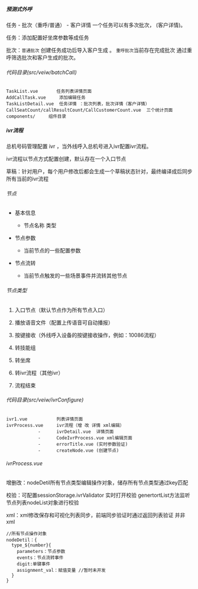 ##### 预测式外呼 
任务 - 批次（重呼/普通） - 客户详情 
一个任务可以有多次批次， (客户详情)。

任务：添加配置好坐席参数等成任务 

批次：`普通批次` 创建任务成功后导入客户生成 。 `重呼批次`当前存在完成批次 通过重呼筛选批次和客户生成的批次。

###### 代码目录(src/veiw/batchCall) 


    TaskList.vue       任务列表详情页面
    AddCallTask.vue     添加编辑任务
    TaskListDetail.vue  任务详情 ：批次列表，批次详情（客户详情）
    CallSeatCount/callResultCount/CallCustomerCount.vue  三个统计页面
    components/     组件目录

##### ivr流程

总机号码管理配置 ivr ，当外线呼入总机号进入ivr配置ivr流程。

ivr流程以节点方式配置创建，默认存在一个入口节点

草稿：针对用户，每个用户修改后都会生成一个草稿状态针对，最终编译成后同步所有当前的ivr流程

###### 节点

- 基本信息 
  
  -  节点名称 类型 
- 节点参数
  
  - 当前节点的一些配置参数
- 节点流转
  
  - 当前节点触发的一些场景事件并流转其他节点
  
###### 节点类型

1. 入口节点（默认节点作为所有节点入口）

2. 播放语音文件（配置上传语音可自动播报）

3. 按键接收（外线呼入设备的按键接收操作，例如：10086流程）

4. 转技能组 

5. 转坐席

6. 转ivr流程（其他ivr）

7. 流程结束


###### 代码目录(src/veiw/ivrConfigure)

    ivr1.vue           列表详情页面   
    ivrProcess.vue     ivr流程（增 改 详情 xml编辑）    
                -      ivrDetail.vue  详情页面
                -      CodeIvrProcess.vue xml编辑页面
                -      errorTitle.vue (实时参数验证)
                -      createNode.vue (创建节点)

###### ivrProcess.vue 

增删改：nodeDetil所有节点类型编辑操作对象，储存所有节点类型通过key匹配

校验：可配置sessionStorage.ivrValidator 实时打开校验  genertortList方法监听节点列表nodeList对象进行校验

xml：xml修改保存和可视化列表同步，前端同步验证时通过返回列表验证 并非xml 

    //所有节点操作对象
    nodeDetil：{
      type_${number}{
       	parameters：节点参数
        events：节点流转事件
        digit:单键事件
        assignment_val：赋值变量 //暂时未开发
      }
    }




 

​           



 



​     

